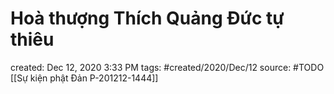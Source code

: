 # Hoà thượng Thích Quảng Đức tự thiêu

created: Dec 12, 2020 3:33 PM
tags: #created/2020/Dec/12
source: #TODO
[[Sự kiện phật Đản P-201212-1444]]